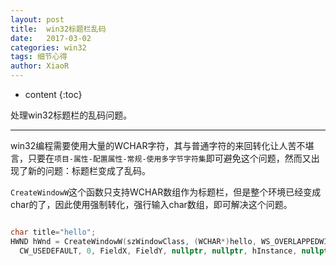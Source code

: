 ```yaml
---
layout: post
title:  win32标题栏乱码
date:   2017-03-02
categories: win32 
tags: 细节心得
author: XiaoR
---
```

* content
{:toc}

处理win32标题栏的乱码问题。




------

win32编程需要使用大量的WCHAR字符，其与普通字符的来回转化让人苦不堪言，只要在`项目-属性-配置属性-常规-使用多字节字符集`即可避免这个问题，然而又出现了新的问题：标题栏变成了乱码。

`CreateWindowW`这个函数只支持WCHAR数组作为标题栏，但是整个环境已经变成char的了，因此使用强制转化，强行输入char数组，即可解决这个问题。

```c

char title="hello";
HWND hWnd = CreateWindowW(szWindowClass, (WCHAR*)hello, WS_OVERLAPPEDWINDOW,
  CW_USEDEFAULT, 0, FieldX, FieldY, nullptr, nullptr, hInstance, nullptr);
	  
```